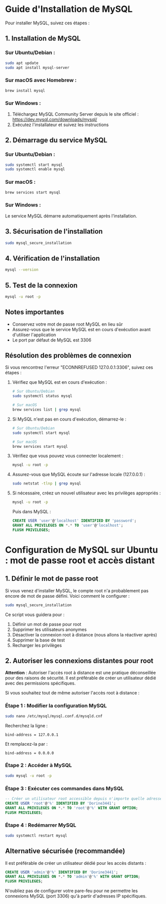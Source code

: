 # Guide d'Installation de MySQL

Pour installer MySQL, suivez ces étapes :

## 1. Installation de MySQL

### Sur Ubuntu/Debian :
```bash
sudo apt update
sudo apt install mysql-server
```

### Sur macOS avec Homebrew :
```bash
brew install mysql
```

### Sur Windows :
1. Téléchargez MySQL Community Server depuis le site officiel : https://dev.mysql.com/downloads/mysql/
2. Exécutez l'installateur et suivez les instructions

## 2. Démarrage du service MySQL

### Sur Ubuntu/Debian :
```bash
sudo systemctl start mysql
sudo systemctl enable mysql
```

### Sur macOS :
```bash
brew services start mysql
```

### Sur Windows :
Le service MySQL démarre automatiquement après l'installation.

## 3. Sécurisation de l'installation

```bash
sudo mysql_secure_installation
```

## 4. Vérification de l'installation

```bash
mysql --version
```

## 5. Test de la connexion

```bash
mysql -u root -p
```

## Notes importantes
- Conservez votre mot de passe root MySQL en lieu sûr
- Assurez-vous que le service MySQL est en cours d'exécution avant d'utiliser l'application
- Le port par défaut de MySQL est 3306

## Résolution des problèmes de connexion

Si vous rencontrez l'erreur "ECONNREFUSED 127.0.0.1:3306", suivez ces étapes :

1. Vérifiez que MySQL est en cours d'exécution :
   ```bash
   # Sur Ubuntu/Debian
   sudo systemctl status mysql

   # Sur macOS
   brew services list | grep mysql
   ```

2. Si MySQL n'est pas en cours d'exécution, démarrez-le :
   ```bash
   # Sur Ubuntu/Debian
   sudo systemctl start mysql

   # Sur macOS
   brew services start mysql
   ```

3. Vérifiez que vous pouvez vous connecter localement :
   ```bash
   mysql -u root -p
   ```

4. Assurez-vous que MySQL écoute sur l'adresse locale (127.0.0.1) :
   ```bash
   sudo netstat -tlnp | grep mysql
   ```

5. Si nécessaire, créez un nouvel utilisateur avec les privilèges appropriés :
   ```bash
   mysql -u root -p
   ```
   Puis dans MySQL :
   ```sql
   CREATE USER 'user'@'localhost' IDENTIFIED BY 'password';
   GRANT ALL PRIVILEGES ON *.* TO 'user'@'localhost';
   FLUSH PRIVILEGES;
   ```

# Configuration de MySQL sur Ubuntu : mot de passe root et accès distant

## 1. Définir le mot de passe root

Si vous venez d'installer MySQL, le compte root n'a probablement pas encore de mot de passe défini. Voici comment le configurer :

```bash
sudo mysql_secure_installation
```

Ce script vous guidera pour :
1. Définir un mot de passe pour root
2. Supprimer les utilisateurs anonymes
3. Désactiver la connexion root à distance (nous allons la réactiver après)
4. Supprimer la base de test
5. Recharger les privilèges

## 2. Autoriser les connexions distantes pour root

**Attention** : Autoriser l'accès root à distance est une pratique déconseillée pour des raisons de sécurité. Il est préférable de créer un utilisateur dédié avec des permissions spécifiques.

Si vous souhaitez tout de même autoriser l'accès root à distance :

### Étape 1 : Modifier la configuration MySQL
```bash
sudo nano /etc/mysql/mysql.conf.d/mysqld.cnf
```

Recherchez la ligne :
```
bind-address = 127.0.0.1
```
Et remplacez-la par :
```
bind-address = 0.0.0.0
```

### Étape 2 : Accéder à MySQL
```bash
sudo mysql -u root -p
```

### Étape 3 : Exécuter ces commandes dans MySQL
```sql
-- Créer un utilisateur root accessible depuis n'importe quelle adresse IP
CREATE USER 'root'@'%' IDENTIFIED BY 'Dorine3441';
GRANT ALL PRIVILEGES ON *.* TO 'root'@'%' WITH GRANT OPTION;
FLUSH PRIVILEGES;
```

### Étape 4 : Redémarrer MySQL
```bash
sudo systemctl restart mysql
```

## Alternative sécurisée (recommandée)

Il est préférable de créer un utilisateur dédié pour les accès distants :

```sql
CREATE USER 'admin'@'%' IDENTIFIED BY 'Dorine3441';
GRANT ALL PRIVILEGES ON *.* TO 'admin'@'%' WITH GRANT OPTION;
FLUSH PRIVILEGES;
```

N'oubliez pas de configurer votre pare-feu pour ne permettre les connexions MySQL (port 3306) qu'à partir d'adresses IP spécifiques.